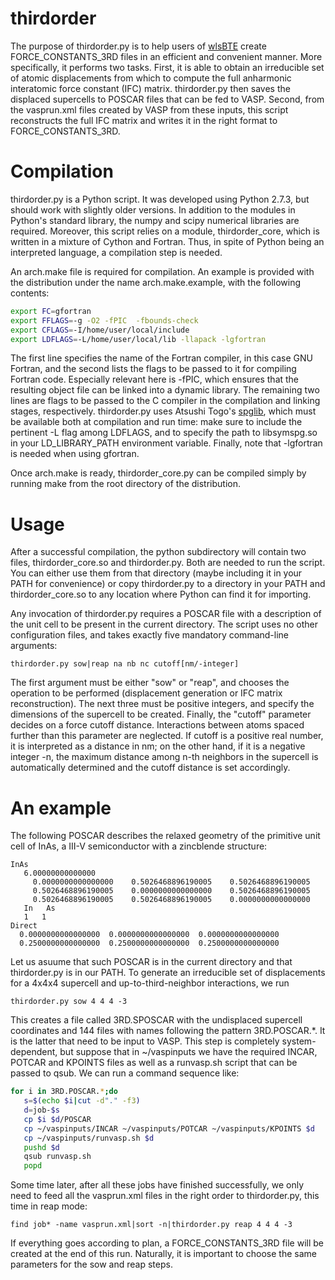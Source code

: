 # thirdorder #

The purpose of thirdorder.py is to help users of [wlsBTE](https://www.bitbucket.org/sousaw/wlsBTE/) create FORCE\_CONSTANTS\_3RD files in an efficient and convenient manner. More specifically, it performs two tasks. First, it is able to obtain an irreducible  set of atomic displacements from which to compute the full anharmonic interatomic force constant (IFC) matrix. thirdorder.py then saves the displaced supercells to POSCAR files that can be fed to VASP. Second, from the vasprun.xml files created by VASP from these inputs, this script reconstructs the full IFC matrix and writes it in the right format to FORCE\_CONSTANTS\_3RD.

# Compilation #

thirdorder.py is a Python script. It was developed using Python 2.7.3, but should work with slightly older versions. In addition to the modules in Python's standard library, the numpy and scipy numerical libraries are required. Moreover, this script relies on a module, thirdorder\_core, which is written in a mixture of Cython and Fortran. Thus, in spite of Python being an interpreted language, a compilation step is needed.

An arch.make file is required for compilation. An example is provided with the distribution under the name arch.make.example, with the following contents:

```bash
export FC=gfortran
export FFLAGS=-g -O2 -fPIC  -fbounds-check 
export CFLAGS=-I/home/user/local/include
export LDFLAGS=-L/home/user/local/lib -llapack -lgfortran
```

The first line specifies the name of the Fortran compiler, in this case GNU Fortran, and the second lists the flags to be passed to it for compiling Fortran code. Especially relevant here is -fPIC, which ensures that the resulting object file can be linked into a dynamic library. The remaining two lines are flags to be passed to the C compiler in the compilation and linking stages, respectively. thirdorder.py uses Atsushi Togo's [spglib](http://spglib.sourceforge.net/), which must be available both at compilation and run time: make sure to include the pertinent -L flag among LDFLAGS, and to specify the path to libsymspg.so in your LD\_LIBRARY\_PATH environment variable. Finally, note that -lgfortran is needed when using gfortran.

Once arch.make is ready, thirdorder\_core.py can be compiled simply by running make from the root directory of the distribution.

# Usage #

After a successful compilation, the python subdirectory will contain two files, thirdorder\_core.so and thirdorder.py. Both are needed to run the script. You can either use them from that directory (maybe including it in your PATH for convenience) or copy thirdorder.py to a directory in your PATH and thirdorder\_core.so to any location where Python can find it for importing.

Any invocation of thirdorder.py requires a POSCAR file with a description of the unit cell to be present in the current directory. The script uses no other configuration files, and takes exactly five mandatory command-line arguments:

```
thirdorder.py sow|reap na nb nc cutoff[nm/-integer]
```

The first argument must be either "sow" or "reap", and chooses the operation to be performed (displacement generation or IFC matrix reconstruction). The next three must be positive integers, and specify the dimensions of the supercell to be created. Finally, the "cutoff" parameter decides on a force cutoff distance. Interactions between atoms spaced further than this parameter are neglected. If cutoff is a positive real number, it is interpreted as a distance in nm; on the other hand, if it is a negative integer -n, the maximum distance among n-th neighbors in the supercell is automatically determined and the cutoff distance is set accordingly.

# An example #

The following POSCAR describes the relaxed geometry of the primitive unit cell of InAs, a III-V semiconductor with a zincblende structure:

```
InAs
   6.00000000000000
     0.0000000000000000    0.5026468896190005    0.5026468896190005
     0.5026468896190005    0.0000000000000000    0.5026468896190005
     0.5026468896190005    0.5026468896190005    0.0000000000000000
   In   As
   1   1
Direct
  0.0000000000000000  0.0000000000000000  0.0000000000000000
  0.2500000000000000  0.2500000000000000  0.2500000000000000
```

Let us asuume that such POSCAR is in the current directory and that thirdorder.py is in our PATH. To generate an irreducible set of displacements for a 4x4x4 supercell and up-to-third-neighbor interactions, we run

```
thirdorder.py sow 4 4 4 -3
```

This creates a file called 3RD.SPOSCAR with the undisplaced supercell coordinates and 144 files with names following the pattern 3RD.POSCAR.*. It is the latter that need to be input to VASP. This step is completely system-dependent, but suppose that in ~/vaspinputs we have the required INCAR, POTCAR and KPOINTS files as well as a runvasp.sh script that can be passed to qsub. We can run a command sequence like:

```bash
for i in 3RD.POSCAR.*;do
   s=$(echo $i|cut -d"." -f3)
   d=job-$s
   cp $i $d/POSCAR
   cp ~/vaspinputs/INCAR ~/vaspinputs/POTCAR ~/vaspinputs/KPOINTS $d
   cp ~/vaspinputs/runvasp.sh $d
   pushd $d
   qsub runvasp.sh
   popd
```

Some time later, after all these jobs have finished successfully, we only need to feed all the vasprun.xml files in the right order to thirdorder.py, this time in reap mode:

```
find job* -name vasprun.xml|sort -n|thirdorder.py reap 4 4 4 -3
```

If everything goes according to plan, a FORCE\_CONSTANTS\_3RD file will be created at the end of this run. Naturally, it is important to choose the same parameters for the sow and reap steps.
